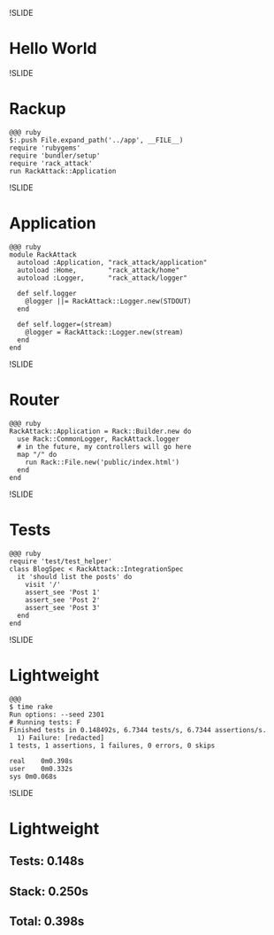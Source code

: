 !SLIDE
# Hello World

!SLIDE
# Rackup
    @@@ ruby
    $:.push File.expand_path('../app', __FILE__)
    require 'rubygems'
    require 'bundler/setup'
    require 'rack_attack'
    run RackAttack::Application

!SLIDE
# Application
    @@@ ruby
    module RackAttack
      autoload :Application, "rack_attack/application"
      autoload :Home,        "rack_attack/home"
      autoload :Logger,      "rack_attack/logger"
    
      def self.logger
        @logger ||= RackAttack::Logger.new(STDOUT)
      end
    
      def self.logger=(stream)
        @logger = RackAttack::Logger.new(stream)
      end
    end

!SLIDE
# Router
    @@@ ruby
    RackAttack::Application = Rack::Builder.new do
      use Rack::CommonLogger, RackAttack.logger
      # in the future, my controllers will go here
      map "/" do
        run Rack::File.new('public/index.html')
      end
    end

!SLIDE
# Tests
    @@@ ruby
    require 'test/test_helper'
    class BlogSpec < RackAttack::IntegrationSpec
      it 'should list the posts' do
        visit '/'
        assert_see 'Post 1'
        assert_see 'Post 2'
        assert_see 'Post 3'
      end
    end

!SLIDE
# Lightweight
    @@@
    $ time rake
    Run options: --seed 2301
    # Running tests: F
    Finished tests in 0.148492s, 6.7344 tests/s, 6.7344 assertions/s.
      1) Failure: [redacted]
    1 tests, 1 assertions, 1 failures, 0 errors, 0 skips
    
    real	0m0.398s
    user	0m0.332s
    sys	0m0.068s

!SLIDE
# Lightweight
## Tests: 0.148s
## Stack: 0.250s
## Total: 0.398s
